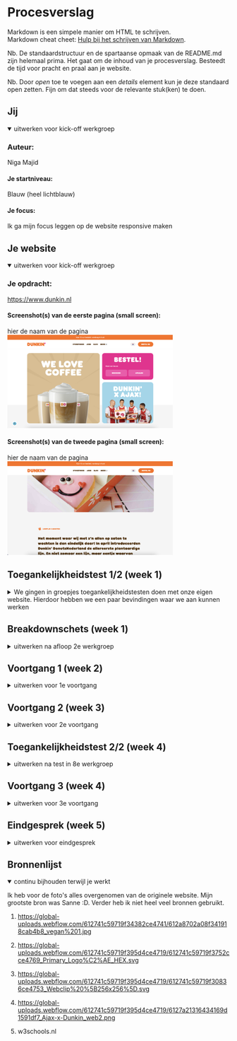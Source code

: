 # Procesverslag
Markdown is een simpele manier om HTML te schrijven.  
Markdown cheat cheet: [Hulp bij het schrijven van Markdown](https://github.com/adam-p/markdown-here/wiki/Markdown-Cheatsheet).

Nb. De standaardstructuur en de spartaanse opmaak van de README.md zijn helemaal prima. Het gaat om de inhoud van je procesverslag. Besteedt de tijd voor pracht en praal aan je website.

Nb. Door *open* toe te voegen aan een *details* element kun je deze standaard open zetten. Fijn om dat steeds voor de relevante stuk(ken) te doen.





## Jij

<details open>
  <summary>uitwerken voor kick-off werkgroep</summary>

  ### Auteur:
  Niga Majid

  #### Je startniveau:
  Blauw (heel lichtblauw)

  #### Je focus:
  Ik ga mijn focus leggen op de website responsive maken

</details>


## Je website

<details open>
  <summary>uitwerken voor kick-off werkgroep</summary>

  ### Je opdracht:
https://www.dunkin.nl

  #### Screenshot(s) van de eerste pagina (small screen):
  hier de naam van de pagina  
  <img src="images/dunkinhome.jpg" width="375px" alt="de homepagina van dunkin donuts">

  #### Screenshot(s) van de tweede pagina (small screen):
  hier de naam van de pagina  
  <img src="images/dunkindetail.jpg" width="375px" alt="een blog van dunkin donuts">

</details>


## Toegankelijkheidstest 1/2 (week 1)

<details>
  <summary>We gingen in groepjes toegankelijkheidstesten doen met onze eigen website. Hierdoor hebben we een paar bevindingen waar we aan kunnen werken</summary>

  ### Bevindingen
De tab werkt soms niet goed op elke button etc. Dus bijvoorbeeld voor het logoo kan ik er een button van maken.
Bij de blurred vision zie je de grote kopjes wel en de kleine tekst bijna niet

  #### Screenreader
Dit ging wel goed

  #### Motoriek (shocks, elastiekjes)
  Met de shocks ging het best prima om door de website te klikken, de knoppen kan misschien wel groter dan is het makkelijk om op knoppen te klikken.
Met de  elastiekjes was het moeilijk om in te zoomen, weet niet zo goed hoe je inzoomen kan verbeteren op een website.


  #### Visueel (brillen, contrast, kleurenblind, dark/light).
  Hier korte omschrijving (met indien nodig afbeeldingen)
  Met de gele bril zie ik niet heel veel verandering. Ik heb niet veel kleuren geel in de website dus dat maakt het niet een groot probleem.

  De bril met een klein rondje waar je in kunt zien zie je eigenlijk alleen informatie in jet midden dus knoppen bijvoorbeeld kun je in het midden zetten of belangrijke informatie kun je ook in het midden zetten.


Dunkin donuts heeft geen dark mode. De mensen met kleurenblind zien andere kleuren dan roze en oranje maar meer groen en geel. Er is ook een soort waar ze alleen maar roze rood en blauw zien. Dus dat is goed geregeld.


</details>

## Breakdownschets (week 1)

<details>
  <summary>uitwerken na afloop 2e werkgroep</summary>

  ### de hele pagina:
  <img src="images/Breakdownschets.jpg" width="375px" alt="breakdown van de hele pagina"/>

  <img src="images/Breakdownschets2.jpg" width="375px" alt="een blog van dunkin donuts">

  Hierdoor is mijn html pagina wel goed ingedeeld. :)

</details>



## Voortgang 1 (week 2)

<details>
  <summary>uitwerken voor 1e voortgang</summary>

  ### Stand van zaken
Ik vond de breakdown schets maken toch moeilijker dan verwacht. Ik heb veel dingen verbeterd na het opnieuw bekijken met mijn docent. Hierdoor ben ik langer bezig geweest en had ik minder tijd voor de html waardoor ik nog maar best weinig html heb maar dat ga ik inhalen.


  ### Agenda voor meeting
  samen met je groepje opstellen
Mijn groepje bestaat uit Ralph, Kim, Thomas en ik. We hebben afgesproken om een groot stuk HTML te hebben en sowieso een header.


  ### Verslag van meeting
  hier na afloop snel de uitkomsten van de meeting vastleggen
Nog een paar punten van de breakdown schets besproken, en wat kleine dingen moet ik nog veranderen. Vooral sections met UL en LI's. Verder moet ik gewoon beginnen met het typen van mijn HTML. Anders ga ik achter lopen.

</details>


## Voortgang 2 (week 3)

<details>
  <summary>uitwerken voor 2e voortgang</summary>

  ### Stand van zaken
Ik heb mijn HTML afgerond van pagina 1. Alles staat er nu in, ik hoop op de goede manier.. :P. Ik vind het heel lastig om met CSS te beginnen. Vooral omdat je vaak moet gaan kijken naar parents en children en dat snap ik gewoon nog niet zo goed. Ben vooral aan het gokken, dus ik weet dat als ik begin met CSS dat er veel fout gaat en ben het eigenlijk een beetje aan het ontlopen. Maar ik moet wel gaan beginnen. Na de les van Javascript heb ik gezien hoe je een hamburger menu maakt. Best lastig maar ergens ook wel te doen. Alleen weer moeilijk als ik moet kijken naar welk onderdeel uit de html je moet gebruiken en ook weer met parents en children etc. Dat is het grootste obstakel waar ik tegen aan loop.


  ### Agenda voor meeting
  samen met je groepje opstellen
We hebben afgesproken om een deel CSS te maken + een hamburger menu of in ieder geval een start te maken met het hamburger menu want dat kan nog wel lastig zijn. Ik wil tijdens de meeting mijn html laten controleren zodat ik goed begin met de CSS. Verder wil ik een klein stukje CSS laten controleren en kijken hoever ik kom met de hamburger menu.

  ### Verslag van meeting
  Ik ben goed op weg met HTML, nog een paar kleine veranderingen maar ik kan nu goed een begin maken aan het CSS gedeelte waar ik nog wel veel moeite mee heb.

</details>



## Toegankelijkheidstest 2/2 (week 4)

<details>
  <summary>uitwerken na test in 8e werkgroep</summary>

  #### Screenreader
  De screenreader gaat er goed door heen. De pagina is nog niet helemaal af maar ben al heel ver!

Ik heb ook geleerd hoe ik de screenreader aanzet en hoe ik naar knoppen en links kan navigeren op mijn website.

  #### Muis en Toetsenbord
  Hier korte omschrijving (met indien nodig afbeeldingen)

  Hier een omschrijving van hoe het opgelost kan worden (met indien nodig afbeeldingen)


  #### Motoriek (shocks, elastiekjes)
Ik heb de knoppen voor als iemand schocks heeft best groot gemaakt dus hiermee heb ik dat opgelost.

  #### Visueel (brillen, contrast, kleurenblind, dark/light).
  Ik heb weinig geel in mijn website dus daarmee heb ik vrijwel niks gedaan. Ik heb voor kleurenblind verschillende kleuren gebruikt voor de hover focus en active state. Dus niet alleen maar van kleur verwisselen maar ook roze bijvoorbeeld gebruikt.

</details>





## Voortgang 3 (week 4)

<details>
  <summary>uitwerken voor 3e voortgang</summary>

  ### Stand van zaken
Ik heb met Sanne gezeten en dat ging best goed. ik ben veel verder gekomen, en ik snap MEER hoe grid in elkaar zit en het is voor mezelf handig om het uit te tekenen. Ik ben een heel eind gekomen maar er moet ook  nog wel veel gebeuren.



  ### Agenda voor meeting
  samen met je groepje opstellen

  | Kim     | Thomas         | Niga   | Alexander       |
  | ---            | ---                | ---          | ---              |
  | ontwerp menu | javascript, content toevoegen menu          | Menu uitklappen   | en dan ik dat    |
  | tekst en afbeelding | artikelen filteren | er gebeurt niks in met css | Javascript zeker |
  | ...            | ...                | ...          | ...              |


  ### Verslag van meeting
  hier na afloop snel de uitkomsten van de meeting vastleggen

Ik moet er vooral op letten dat ik alles goed in github zet omdat ik dat nog niet had gedaan kon er niet goed gekeken worden naar mijn website zoals de fonts die misten. Mijn html ziet er wel goed uit verder en ik ben al wel een heel eind. Ik moet vooral nog veel kijken naar hoe ik het overzet naar een groot scherm.

</details>

## Eindgesprek (week 5)

<details>
  <summary>uitwerken voor eindgesprek</summary>

  ### Je uitkomst - karakteristiek screenshots:
  <img src="images/eind.jpg" width="375px" alt="breakdown van de hele pagina"/>



  ### Dit ging goed/Heb ik geleerd:
Ik heb echt heel erg veel geleerd. IK kan eindelijk zeggen dat ik er nu veel meer van snap dan ooit. Ik ben vooral blij dat ik met Sanne nog even heb gezeten waardoor ik vooral de media queries beter begrijp en Css grid.


  ### Dit was lastig/Is niet gelukt:
Ik vind alles eigenlijk nog steeds lastig. Ik begrijp het meestal wel maar als ik het eenmaal zelf moet gaan doen gaat er toch nog veel mis. Gelukkig heb ik wel de mogelijkheid om veel te vragen en bij elke les aanwezig te zijn. Ik ben ook heel blij dat ik dit heb gedaan. Wat ik nog steeds het lastigst vind is om het verschil te zien tussen wat de parent is en wat de childrens. Ik merk dat ik in CSS vaak nog de verkeerde aanroep en het dan niet werkt.

  <img src="readme-images/dummy-plaatje.jpg" width="375px" alt="bummer">
</details>





## Bronnenlijst

<details open>
  <summary>continu bijhouden terwijl je werkt</summary>

  Ik heb voor de foto's alles overgenomen van de originele website. Mijn grootste bron was Sanne :D. Verder heb ik niet heel veel bronnen gebruikt.

  1. https://global-uploads.webflow.com/612741c59719f34382ce4741/612a8702a08f341918cab4b8_vegan%201.jpg
  2. https://global-uploads.webflow.com/612741c59719f395d4ce4719/612741c59719f3752cce4769_Primary_Logo%C2%AE_HEX.svg

  3. https://global-uploads.webflow.com/612741c59719f395d4ce4719/612741c59719f30836ce4753_Webclip%20%5B256x256%5D.svg

  4. https://global-uploads.webflow.com/612741c59719f395d4ce4719/6127a21316434169d1591df7_Ajax-x-Dunkin_web2.png

  5. w3schools.nl


</details>
